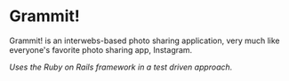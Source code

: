 # Grammit!

Grammit! is an interwebs-based photo sharing application, very much like everyone's
favorite photo sharing app, Instagram.

*Uses the Ruby on Rails framework in a test driven approach.*
